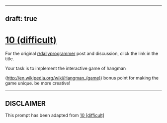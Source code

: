 ---
draft: true
----

# [10 (difficult)](https://www.reddit.com/r/dailyprogrammer/comments/pv92x/2182012_challenge_10_difficult/)

For the original [r/dailyprogrammer](https://www.reddit.com/r/dailyprogrammer/) post and discussion, click the link in the title.

Your task is to implement the interactive game of hangman

(http://en.wikipedia.org/wiki/Hangman_(game))
bonus point for making the game unique. be more creative!


----
## **DISCLAIMER**
This prompt has been adapted from [10 [difficult]](https://www.reddit.com/r/dailyprogrammer/comments/pv92x/2182012_challenge_10_difficult/
)
